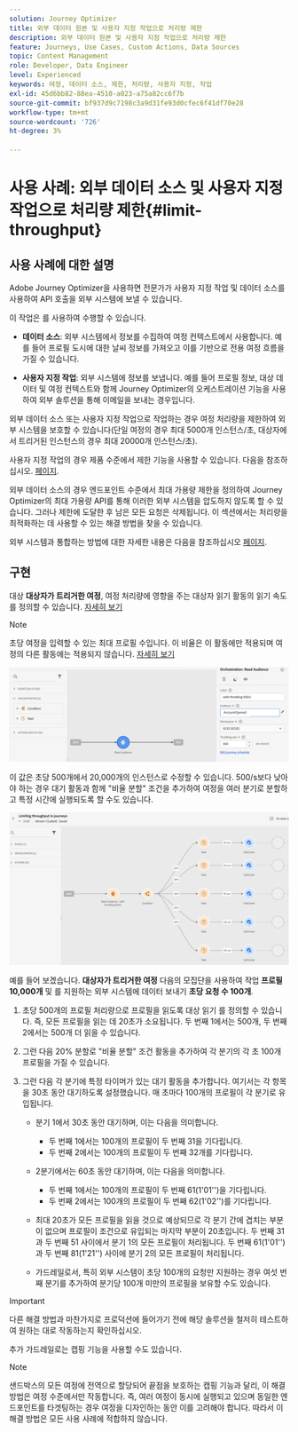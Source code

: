 ```yaml
---
solution: Journey Optimizer
title: 외부 데이터 원본 및 사용자 지정 작업으로 처리량 제한
description: 외부 데이터 원본 및 사용자 지정 작업으로 처리량 제한
feature: Journeys, Use Cases, Custom Actions, Data Sources
topic: Content Management
role: Developer, Data Engineer
level: Experienced
keywords: 여정, 데이터 소스, 제한, 처리량, 사용자 지정, 작업
exl-id: 45d6bb82-88ea-4510-a023-a75a82cc6f7b
source-git-commit: bf937d9c7198c3a9d31fe93d0cfec6f41df70e28
workflow-type: tm+mt
source-wordcount: '726'
ht-degree: 3%

---
```


# 사용 사례: 외부 데이터 소스 및 사용자 지정 작업으로 처리량 제한{#limit-throughput}

## 사용 사례에 대한 설명

Adobe Journey Optimizer을 사용하면 전문가가 사용자 지정 작업 및 데이터 소스를 사용하여 API 호출을 외부 시스템에 보낼 수 있습니다.

이 작업은 를 사용하여 수행할 수 있습니다.

* **데이터 소스**: 외부 시스템에서 정보를 수집하여 여정 컨텍스트에서 사용합니다. 예를 들어 프로필 도시에 대한 날씨 정보를 가져오고 이를 기반으로 전용 여정 흐름을 가질 수 있습니다.

* **사용자 지정 작업**: 외부 시스템에 정보를 보냅니다. 예를 들어 프로필 정보, 대상 데이터 및 여정 컨텍스트와 함께 Journey Optimizer의 오케스트레이션 기능을 사용하여 외부 솔루션을 통해 이메일을 보내는 경우입니다.

외부 데이터 소스 또는 사용자 지정 작업으로 작업하는 경우 여정 처리량을 제한하여 외부 시스템을 보호할 수 있습니다(단일 여정의 경우 최대 5000개 인스턴스/초, 대상자에서 트리거된 인스턴스의 경우 최대 20000개 인스턴스/초).

사용자 지정 작업의 경우 제품 수준에서 제한 기능을 사용할 수 있습니다. 다음을 참조하십시오. [페이지](../configuration/external-systems.md#capping).

외부 데이터 소스의 경우 엔드포인트 수준에서 최대 가용량 제한을 정의하여 Journey Optimizer의 최대 가용량 API를 통해 이러한 외부 시스템을 압도하지 않도록 할 수 있습니다. 그러나 제한에 도달한 후 남은 모든 요청은 삭제됩니다. 이 섹션에서는 처리량을 최적화하는 데 사용할 수 있는 해결 방법을 찾을 수 있습니다.

외부 시스템과 통합하는 방법에 대한 자세한 내용은 다음을 참조하십시오 [페이지](../configuration/external-systems.md).

## 구현

대상 **대상자가 트리거한 여정**, 여정 처리량에 영향을 주는 대상자 읽기 활동의 읽기 속도를 정의할 수 있습니다. [자세히 보기](../building-journeys/read-audience.md)

>[!NOTE]
>
> 초당 여정을 입력할 수 있는 최대 프로필 수입니다. 이 비율은 이 활동에만 적용되며 여정의 다른 활동에는 적용되지 않습니다. [자세히 보기](../building-journeys/read-audience.md)


![](assets/limit-throughput-1.png)

이 값은 초당 500개에서 20,000개의 인스턴스로 수정할 수 있습니다. 500/s보다 낮아야 하는 경우 대기 활동과 함께 &quot;비율 분할&quot; 조건을 추가하여 여정을 여러 분기로 분할하고 특정 시간에 실행되도록 할 수도 있습니다.

![](assets/limit-throughput-2.png)

예를 들어 보겠습니다. **대상자가 트리거한 여정** 다음의 모집단을 사용하여 작업 **프로필 10,000개** 및 를 지원하는 외부 시스템에 데이터 보내기 **초당 요청 수 100개**.

1. 초당 500개의 프로필 처리량으로 프로필을 읽도록 대상 읽기 를 정의할 수 있습니다. 즉, 모든 프로필을 읽는 데 20초가 소요됩니다. 두 번째 1에서는 500개, 두 번째 2에서는 500개 더 읽을 수 있습니다.

1. 그런 다음 20% 분할로 &quot;비율 분할&quot; 조건 활동을 추가하여 각 분기의 각 초 100개 프로필을 가질 수 있습니다.

1. 그런 다음 각 분기에 특정 타이머가 있는 대기 활동을 추가합니다. 여기서는 각 항목을 30초 동안 대기하도록 설정했습니다. 매 초마다 100개의 프로필이 각 분기로 유입됩니다.

   * 분기 1에서 30초 동안 대기하며, 이는 다음을 의미합니다.
      * 두 번째 1에서는 100개의 프로필이 두 번째 31을 기다립니다.
      * 두 번째 2에서는 100개의 프로필이 두 번째 32개를 기다립니다.

   * 2분기에서는 60초 동안 대기하며, 이는 다음을 의미합니다.
      * 두 번째 1에서는 100개의 프로필이 두 번째 61(1&#39;01&#39;&#39;)을 기다립니다.
      * 두 번째 2에서는 100개의 프로필이 두 번째 62(1&#39;02&#39;&#39;)를 기다립니다.

   * 최대 20초가 모든 프로필을 읽을 것으로 예상되므로 각 분기 간에 겹치는 부분이 없으며 프로필이 조건으로 유입되는 마지막 부분이 20초입니다. 두 번째 31과 두 번째 51 사이에서 분기 1의 모든 프로필이 처리됩니다. 두 번째 61(1&#39;01&#39;&#39;)과 두 번째 81(1&#39;21&#39;&#39;) 사이에 분기 2의 모든 프로필이 처리됩니다.

   * 가드레일로서, 특히 외부 시스템이 초당 100개의 요청만 지원하는 경우 여섯 번째 분기를 추가하여 분기당 100개 미만의 프로필을 보유할 수도 있습니다.

>[!IMPORTANT]
>
>다른 해결 방법과 마찬가지로 프로덕션에 들어가기 전에 해당 솔루션을 철저히 테스트하여 원하는 대로 작동하는지 확인하십시오.

추가 가드레일로는 캡핑 기능을 사용할 수도 있습니다.

>[!NOTE]
>
>샌드박스의 모든 여정에 전역으로 할당되어 끝점을 보호하는 캡핑 기능과 달리, 이 해결 방법은 여정 수준에서만 작동합니다. 즉, 여러 여정이 동시에 실행되고 있으며 동일한 엔드포인트를 타겟팅하는 경우 여정을 디자인하는 동안 이를 고려해야 합니다. 따라서 이 해결 방법은 모든 사용 사례에 적합하지 않습니다.
